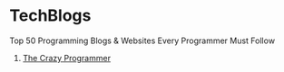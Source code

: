 # TechBlogs
Top 50 Programming Blogs &amp; Websites Every Programmer Must Follow

1. [The Crazy Programmer](https://www.thecrazyprogrammer.com/)
